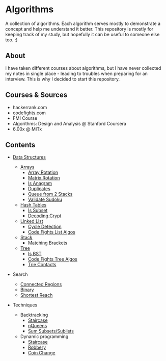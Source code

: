 Algorithms==========A collection of algorithms. Each algorithm serves mostly to demonstrate a concept and help me understand it better. This repository is mostly for keeping track of my study, but hopefully it can be useful to someone else too. :)## AboutI have taken different courses about algorithms, but I have never collected my notes in single place - leading to troubles when preparing for an interview. This is why I decided to start this repository.## Courses & Sources- hackerrank.com- codefights.com- FMI Course- Algorithms: Design and Analysis @ Stanford Coursera- 6.00x @ MITx## Contents- [Data Structures](/DataStructures)  - [Arrays](/DataStructures/Array)    - [Array Rotation](/DataStructures/Array/array_rotation.py)    - [Matrix Rotation](/DataStructures/Array/matrix_rotation.py)    - [Is Anagram](/DataStructures/Array/anagram.py)    - [Duplicates](/DataStructures/Array/duplicates.py)    - [Queue from 2 Stacks](/DataStructures/Array/queue_two_stacks.py)    - [Validate Sudoku](/DataStructures/Array/sudoku.py)  - [Hash Tables](/DataStructures/HashTable)    - [Is Subset](/DataStructures/HashTable/ransom.py)    - [Decoding Crypt](/DataStructures/HashTable/crypt.py)  - [Linked List](/DataStructures/LinkedList)    - [Cycle Detection](/DataStructures/LinkedList/cycle_detection.py)    - [Code Fights List Algos](/DataStructures/LinkedList/list_algos.py)  - [Stack](/DataStructures/Stack)    - [Matching Brackets](/DataStructures/Stack/brackets.py)  - [Tree](/DataStructures/Tree)    - [Is BST](/DataStructures/Tree/bst.py)    - [Code Fights Tree Algos](/DataStructures/Tree/forest.py)    - [Trie Contacts](/DataStructures/Tree/contacts.py)- Search  - [Connected Regions](/Search/connected_regions.py)  - [Binary](/Search/Binary/binary_search.py)  - [Shortest Reach](/Search/Reach/shortest_reach.py)- Techniques  - Backtracking    - [Staircase](/Techniques/Backtracking/starcase.py)    - [nQueens](/Techniques/Backtracking/n_queens.py)    - [Sum Subsets/Sublists](/Techniques/Backtracking/SumSubsets/)  - Dynamic programming    - [Staircase](/Techniques/DynamicProgramming/starcase.py)    - [Robbery](/Techniques/DynamicProgramming/house_robbery.py)    - [Coin Change](/Techniques/DynamicProgramming/coin_change.py)